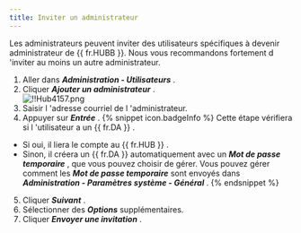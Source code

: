 ```yaml
---
title: Inviter un administrateur
---
```

Les administrateurs peuvent inviter des utilisateurs spécifiques à devenir administrateur de {{ fr.HUBB }}. Nous vous recommandons fortement d 'inviter au moins un autre administrateur.  

1. Aller dans ***Administration - Utilisateurs*** . 
1. Cliquer ***Ajouter un administrateur*** .  
![!!Hub4157.png](https://webdevolutions.azureedge.net/docs/fr/hub/Hub4157.png) 
1. Saisir l 'adresse courriel de l 'administrateur. 
1. Appuyer sur ***Entrée*** . 
{% snippet icon.badgeInfo %} 
Cette étape vérifiera si l 'utilisateur a un {{ fr.DA }} . 
* Si oui, il liera le compte au {{ fr.HUB }} . 
* Sinon, il créera un {{ fr.DA }} automatiquement avec un ***Mot de passe temporaire*** , que vous pouvez choisir de gérer. Vous pouvez gérer comment les ***Mot de passe temporaire*** sont envoyés dans ***Administration - Paramètres système - Général*** . 
{% endsnippet %}
 
5. Cliquer ***Suivant*** . 
1. Sélectionner des ***Options*** supplémentaires. 
1. Cliquer ***Envoyer une invitation*** . 

